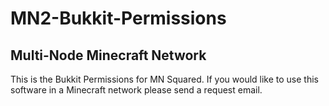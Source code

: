 MN2-Bukkit-Permissions
===============

Multi-Node Minecraft Network
----------------------------

This is the Bukkit Permissions for MN Squared.
If you would like to use this software in a
Minecraft network please send a request email.
